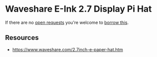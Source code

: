 # Waveshare E-Ink 2.7 Display Pi Hat
If there are no [open requests](../../../../issues?q=is%3Aissue+is%3Aopen+%22Waveshare+E-Ink+2.7+Display+Pi+Hat%22+in%3Atitle) you're welcome to [borrow this](../../../../issues/new?title=Borrow+request+for+Waveshare+E-Ink+2.7+Display+Pi+Hat&body=1+piece+of+%5Bthis%5D%28..%2Fblob%2Fmain%2F.%2FHardware%2FDisplays%2FWaveshare_E-Ink_2.7_Display_Pi_Hat.md%29+for+~2+weeks.).

## Resources
- https://www.waveshare.com/2.7inch-e-paper-hat.htm
